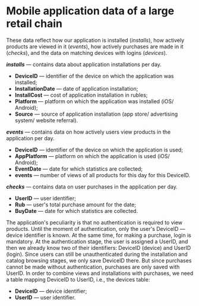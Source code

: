 # Mobile application data of a large retail chain

These data reflect how our application is installed (*installs*), how actively products are viewed in it (*events*), how actively purchases are made in it (*checks*), and the data on matching devices with logins (*devices*).

***installs*** — contains data about application installations per day.

- **DeviceID** — identifier of the device on which the application was installed;
- **InstallationDate** — date of application installation;
- **InstallCost** — cost of application installation in rubles;
- **Platform** — platform on which the application was installed (iOS/ Android);
- **Source** — source of application installation (app store/ advertising system/ website referral).

***events*** — contains data on how actively users view products in the application per day.

- **DeviceID** — identifier of the device on which the application is used;
- **AppPlatform** — platform on which the application is used (iOS/ Android);
- **EventDate** — date for which statistics are collected;
- **events** — number of views of all products for this day for this DeviceID.

***checks*** — contains data on user purchases in the application per day.

- **UserID** — user identifier;
- **Rub** — user's total purchase amount for the date;
- **BuyDate** — date for which statistics are collected.

The application's peculiarity is that no authentication is required to view products. Until the moment of authentication, only the user's DeviceID — device identifier is known. At the same time, for making a purchase, login is mandatory. At the authentication stage, the user is assigned a UserID, and then we already know two of their identifiers: DeviceID (device) and UserID (login). Since users can still be unauthenticated during the installation and catalog browsing stages, we only save DeviceID there. But since purchases cannot be made without authentication, purchases are only saved with UserID. In order to combine views and installations with purchases, we need a table mapping DeviceID to UserID, i.e., the devices table:

- **DeviceID** — device identifier;
- **UserID** — user identifier.
